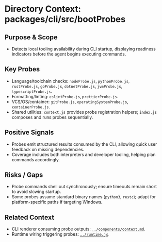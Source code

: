 # Directory Context: packages/cli/src/bootProbes

## Purpose & Scope

- Detects local tooling availability during CLI startup, displaying readiness indicators before the agent begins executing commands.

## Key Probes

- Language/toolchain checks: `nodeProbe.js`, `pythonProbe.js`, `rustProbe.js`, `goProbe.js`, `dotnetProbe.js`, `jvmProbe.js`, `typescriptProbe.js`.
- Formatting/linting: `eslintProbe.js`, `prettierProbe.js`.
- VCS/OS/container: `gitProbe.js`, `operatingSystemProbe.js`, `containerProbe.js`.
- Shared utilities: `context.js` provides probe registration helpers; `index.js` composes and runs probes sequentially.

## Positive Signals

- Probes emit structured results consumed by the CLI, allowing quick user feedback on missing dependencies.
- Coverage includes both interpreters and developer tooling, helping plan commands accordingly.

## Risks / Gaps

- Probe commands shell out synchronously; ensure timeouts remain short to avoid slowing startup.
- Some probes assume standard binary names (`python3`, `rustc`); adapt for platform-specific paths if targeting Windows.

## Related Context

- CLI renderer consuming probe outputs: [`../components/context.md`](../components/context.md).
- Runtime wiring triggering probes: [`../runtime.js`](../runtime.js).
